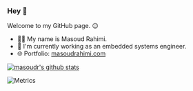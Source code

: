 ### Hey 👋
Welcome to my GitHub page. 😉
- 👨‍💻 My name is Masoud Rahimi.
- 💼 I'm currently working as an embedded systems engineer.
- 🌐 Portfolio: [masoudrahimi.com](https://masoudrahimi.com)

<a href="https://github.com/masoudr">
  <img align="center" src="https://github-readme-stats.vercel.app/api?username=masoudr&show_icons=true&theme=tokyonight&include_all_commits=true" alt="masoudr's github stats" />
</a>

![Metrics](https://metrics.lecoq.io/masoudr?template=classic&base.activity=0&base.community=0&base.repositories=0&base.metadata=0&languages=1&stackoverflow=1&languages.limit=6&languages.colors=github&languages.threshold=0%25&stackoverflow.user=6700019&stackoverflow.sections=answers-top%2C%20questions-top&stackoverflow.limit=2&stackoverflow.lines=2&config.timezone=UTC)
